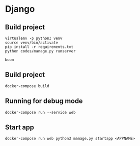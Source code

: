 # Django

## Build project

```
virtualenv -p python3 venv
source venv/bin/activate
pip install -r requirements.txt
python codes/manage.py runserver

boom
```


## Build project

```
docker-compose build
```

## Running for debug mode
```
docker-compose run --service web
```

## Start app
```
docker-compose run web python3 manage.py startapp <APPNAME>
```
